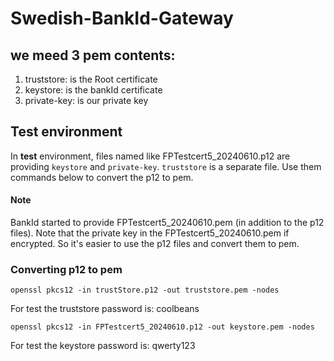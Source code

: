 # Swedish-BankId-Gateway

## we meed 3 pem contents:
1. truststore: is the Root certificate
2. keystore: is the bankId certificate
3. private-key: is our private key

## Test environment
In **test** environment, files named like FPTestcert5_20240610.p12 are providing `keystore` and `private-key`. `truststore` is a separate file.
Use them commands below to convert the p12 to pem.
#### Note
BankId started to provide FPTestcert5_20240610.pem (in addition to the p12 files). Note that the private key in the FPTestcert5_20240610.pem if encrypted. 
So it's easier to use the p12 files and convert them to pem.


### Converting p12 to pem

```
openssl pkcs12 -in trustStore.p12 -out truststore.pem -nodes
```

For test the truststore password is: coolbeans

```
openssl pkcs12 -in FPTestcert5_20240610.p12 -out keystore.pem -nodes
```

For test the keystore password is: qwerty123

